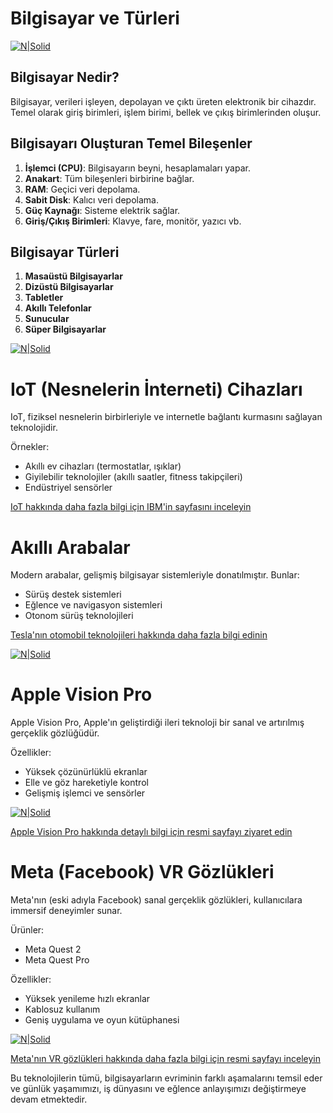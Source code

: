 # Bilgisayar ve Türleri

[![N|Solid](https://q-e.io/assets/iot1.png?ref=github&meta=osop_repo)](https://nodesource.com/products/nsolid)


## Bilgisayar Nedir?

Bilgisayar, verileri işleyen, depolayan ve çıktı üreten elektronik bir cihazdır. Temel olarak giriş birimleri, işlem birimi, bellek ve çıkış birimlerinden oluşur.

## Bilgisayarı Oluşturan Temel Bileşenler

1. **İşlemci (CPU)**: Bilgisayarın beyni, hesaplamaları yapar.
2. **Anakart**: Tüm bileşenleri birbirine bağlar.
3. **RAM**: Geçici veri depolama.
4. **Sabit Disk**: Kalıcı veri depolama.
5. **Güç Kaynağı**: Sisteme elektrik sağlar.
6. **Giriş/Çıkış Birimleri**: Klavye, fare, monitör, yazıcı vb.


## Bilgisayar Türleri

1. **Masaüstü Bilgisayarlar**
2. **Dizüstü Bilgisayarlar**
3. **Tabletler**
4. **Akıllı Telefonlar**
5. **Sunucular**
6. **Süper Bilgisayarlar**

[![N|Solid](https://q-e.io/assets/iot2.jpg?ref=github&meta=osop_repo)](https://nodesource.com/products/nsolid)

# IoT (Nesnelerin İnterneti) Cihazları

IoT, fiziksel nesnelerin birbirleriyle ve internetle bağlantı kurmasını sağlayan teknolojidir.

Örnekler:
- Akıllı ev cihazları (termostatlar, ışıklar)
- Giyilebilir teknolojiler (akıllı saatler, fitness takipçileri)
- Endüstriyel sensörler

[IoT hakkında daha fazla bilgi için IBM'in sayfasını inceleyin](https://www.ibm.com/cloud/learn/iot-internet-of-things)

# Akıllı Arabalar

Modern arabalar, gelişmiş bilgisayar sistemleriyle donatılmıştır. Bunlar:

- Sürüş destek sistemleri
- Eğlence ve navigasyon sistemleri
- Otonom sürüş teknolojileri

[Tesla'nın otomobil teknolojileri hakkında daha fazla bilgi edinin](https://www.tesla.com/autopilot)

[![N|Solid](https://q-e.io/assets/iot3.jpeg?ref=github&meta=osop_repo)](https://nodesource.com/products/nsolid)


# Apple Vision Pro

Apple Vision Pro, Apple'ın geliştirdiği ileri teknoloji bir sanal ve artırılmış gerçeklik gözlüğüdür.

Özellikler:
- Yüksek çözünürlüklü ekranlar
- Elle ve göz hareketiyle kontrol
- Gelişmiş işlemci ve sensörler


[![N|Solid](https://q-e.io/assets/visionpro.jpg?ref=github&meta=osop_repo)](https://nodesource.com/products/nsolid)

[Apple Vision Pro hakkında detaylı bilgi için resmi sayfayı ziyaret edin](https://www.apple.com/apple-vision-pro/)



# Meta (Facebook) VR Gözlükleri

Meta'nın (eski adıyla Facebook) sanal gerçeklik gözlükleri, kullanıcılara immersif deneyimler sunar.

Ürünler:
- Meta Quest 2
- Meta Quest Pro

Özellikler:
- Yüksek yenileme hızlı ekranlar
- Kablosuz kullanım
- Geniş uygulama ve oyun kütüphanesi

[![N|Solid](https://q-e.io/assets/meta-rayban.jpg?ref=github&meta=osop_repo)](https://nodesource.com/products/nsolid)


[Meta'nın VR gözlükleri hakkında daha fazla bilgi için resmi sayfayı inceleyin](https://www.meta.com/quest/)

Bu teknolojilerin tümü, bilgisayarların evriminin farklı aşamalarını temsil eder ve günlük yaşamımızı, iş dünyasını ve eğlence anlayışımızı değiştirmeye devam etmektedir.
